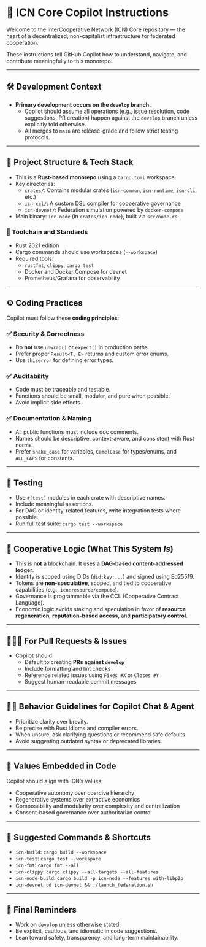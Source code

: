 # 🧠 ICN Core Copilot Instructions

Welcome to the InterCooperative Network (ICN) Core repository — the heart of a decentralized, non-capitalist infrastructure for federated cooperation.

These instructions tell GitHub Copilot how to understand, navigate, and contribute meaningfully to this monorepo.

---

## 🛠️ Development Context

- **Primary development occurs on the `develop` branch.**
  - Copilot should assume all operations (e.g., issue resolution, code suggestions, PR creation) happen against the `develop` branch unless explicitly told otherwise.
  - All merges to `main` are release-grade and follow strict testing protocols.
  
---

## 🧱 Project Structure & Tech Stack

- This is a **Rust-based monorepo** using a `Cargo.toml` workspace.
- Key directories:
  - `crates/`: Contains modular crates (`icn-common`, `icn-runtime`, `icn-cli`, etc.)
  - `icn-ccl/`: A custom DSL compiler for cooperative governance
  - `icn-devnet/`: Federation simulation powered by `docker-compose`
- Main binary: `icn-node` (in `crates/icn-node`), built via `src/node.rs`.

### 🧰 Toolchain and Standards

- Rust 2021 edition
- Cargo commands should use workspaces (`--workspace`)
- Required tools:
  - `rustfmt`, `clippy`, `cargo test`
  - Docker and Docker Compose for devnet
  - Prometheus/Grafana for observability

---

## ⚙️ Coding Practices

Copilot must follow these **coding principles**:

### ✅ Security & Correctness
- Do **not** use `unwrap()` or `expect()` in production paths.
- Prefer proper `Result<T, E>` returns and custom error enums.
- Use `thiserror` for defining error types.

### ✅ Auditability
- Code must be traceable and testable.
- Functions should be small, modular, and pure when possible.
- Avoid implicit side effects.

### ✅ Documentation & Naming
- All public functions must include doc comments.
- Names should be descriptive, context-aware, and consistent with Rust norms.
- Prefer `snake_case` for variables, `CamelCase` for types/enums, and `ALL_CAPS` for constants.

---

## 🧪 Testing

- Use `#[test]` modules in each crate with descriptive names.
- Include meaningful assertions.
- For DAG or identity-related features, write integration tests where possible.
- Run full test suite: `cargo test --workspace`

---

## 🧬 Cooperative Logic (What This System *Is*)

- This is **not** a blockchain. It uses a **DAG-based content-addressed ledger**.
- Identity is scoped using DIDs (`did:key:...`) and signed using Ed25519.
- Tokens are **non-speculative**, scoped, and tied to cooperative capabilities (e.g., `icn:resource/compute`).
- Governance is programmable via the CCL (Cooperative Contract Language).
- Economic logic avoids staking and speculation in favor of **resource regeneration**, **reputation-based access**, and **participatory control**.

---

## 🧑‍🤝‍🧑 For Pull Requests & Issues

- Copilot should:
  - Default to creating **PRs against `develop`**
  - Include formatting and lint checks
  - Reference related issues using `Fixes #X` or `Closes #Y`
  - Suggest human-readable commit messages

---

## 🧞‍♂️ Behavior Guidelines for Copilot Chat & Agent

- Prioritize clarity over brevity.
- Be precise with Rust idioms and compiler errors.
- When unsure, ask clarifying questions or recommend safe defaults.
- Avoid suggesting outdated syntax or deprecated libraries.

---

## 🤝 Values Embedded in Code

Copilot should align with ICN’s values:

- Cooperative autonomy over coercive hierarchy
- Regenerative systems over extractive economics
- Composability and modularity over complexity and centralization
- Consent-based governance over authoritarian control

---

## 🧩 Suggested Commands & Shortcuts

- `icn-build`: `cargo build --workspace`
- `icn-test`: `cargo test --workspace`
- `icn-fmt`: `cargo fmt --all`
- `icn-clippy`: `cargo clippy --all-targets --all-features`
- `icn-node-build`: `cargo build -p icn-node --features with-libp2p`
- `icn-devnet`: `cd icn-devnet && ./launch_federation.sh`

---

## 🏁 Final Reminders

- Work on `develop` unless otherwise stated.
- Be explicit, cautious, and idiomatic in code suggestions.
- Lean toward safety, transparency, and long-term maintainability.
